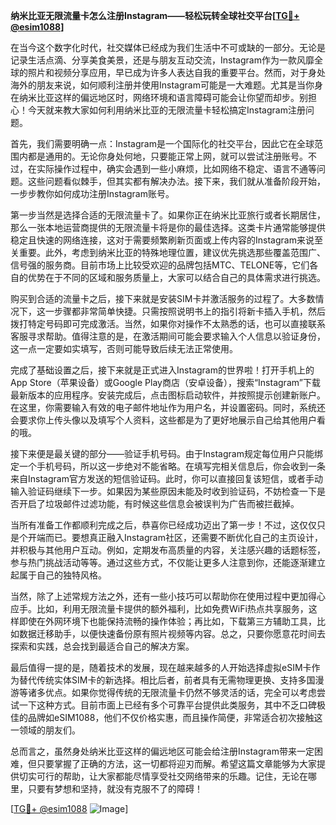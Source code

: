 **纳米比亚无限流量卡怎么注册Instagram——轻松玩转全球社交平台[[TG💪+ @esim1088](https://t.me/s/esim1088)]**

在当今这个数字化时代，社交媒体已经成为我们生活中不可或缺的一部分。无论是记录生活点滴、分享美食美景，还是与朋友互动交流，Instagram作为一款风靡全球的照片和视频分享应用，早已成为许多人表达自我的重要平台。然而，对于身处海外的朋友来说，如何顺利注册并使用Instagram可能是一大难题。尤其是当你身在纳米比亚这样的偏远地区时，网络环境和语言障碍可能会让你望而却步。别担心！今天就来教大家如何利用纳米比亚的无限流量卡轻松搞定Instagram注册问题。

首先，我们需要明确一点：Instagram是一个国际化的社交平台，因此它在全球范围内都是通用的。无论你身处何地，只要能正常上网，就可以尝试注册账号。不过，在实际操作过程中，确实会遇到一些小麻烦，比如网络不稳定、语言不通等问题。这些问题看似棘手，但其实都有解决办法。接下来，我们就从准备阶段开始，一步步教你如何成功注册Instagram账号。

第一步当然是选择合适的无限流量卡了。如果你正在纳米比亚旅行或者长期居住，那么一张本地运营商提供的无限流量卡将是你的最佳选择。这类卡片通常能够提供稳定且快速的网络连接，这对于需要频繁刷新页面或上传内容的Instagram来说至关重要。此外，考虑到纳米比亚的特殊地理位置，建议优先挑选那些覆盖范围广、信号强的服务商。目前市场上比较受欢迎的品牌包括MTC、TELONE等，它们各自的优势在于不同的区域和服务质量上，大家可以结合自己的具体需求进行挑选。

购买到合适的流量卡之后，接下来就是安装SIM卡并激活服务的过程了。大多数情况下，这一步骤都非常简单快捷。只需按照说明书上的指引将新卡插入手机，然后拨打特定号码即可完成激活。当然，如果你对操作不太熟悉的话，也可以直接联系客服寻求帮助。值得注意的是，在激活期间可能会要求输入个人信息以验证身份，这一点一定要如实填写，否则可能导致后续无法正常使用。

完成了基础设置之后，接下来就是正式进入Instagram的世界啦！打开手机上的App Store（苹果设备）或Google Play商店（安卓设备），搜索“Instagram”下载最新版本的应用程序。安装完成后，点击图标启动软件，并按照提示创建新账户。在这里，你需要输入有效的电子邮件地址作为用户名，并设置密码。同时，系统还会要求你上传头像以及填写个人资料，这些都是为了更好地展示自己给其他用户看的哦。

接下来便是最关键的部分——验证手机号码。由于Instagram规定每位用户只能绑定一个手机号码，所以这一步绝对不能省略。在填写完相关信息后，你会收到一条来自Instagram官方发送的短信验证码。此时，你可以直接回复该短信，或者手动输入验证码继续下一步。如果因为某些原因未能及时收到验证码，不妨检查一下是否开启了垃圾邮件过滤功能，有时候这些信息会被误判为广告而被拦截掉。

当所有准备工作都顺利完成之后，恭喜你已经成功迈出了第一步！不过，这仅仅只是个开端而已。要想真正融入Instagram社区，还需要不断优化自己的主页设计，并积极与其他用户互动。例如，定期发布高质量的内容，关注感兴趣的话题标签，参与热门挑战活动等等。通过这些方式，不仅能让更多人注意到你，还能逐渐建立起属于自己的独特风格。

当然，除了上述常规方法之外，还有一些小技巧可以帮助你在使用过程中更加得心应手。比如，利用无限流量卡提供的额外福利，比如免费WiFi热点共享服务，这样即使在外网环境下也能保持流畅的操作体验；再比如，下载第三方辅助工具，比如数据迁移助手，以便快速备份原有照片视频等内容。总之，只要你愿意花时间去探索和实践，总会找到最适合自己的解决方案。

最后值得一提的是，随着技术的发展，现在越来越多的人开始选择虚拟eSIM卡作为替代传统实体SIM卡的新选择。相比后者，前者具有无需物理更换、支持多国漫游等诸多优点。如果你觉得传统的无限流量卡仍然不够灵活的话，完全可以考虑尝试一下这种方式。目前市面上已经有多个可靠平台提供此类服务，其中不乏口碑极佳的品牌如eSIM1088，他们不仅价格实惠，而且操作简便，非常适合初次接触这一领域的朋友们。

总而言之，虽然身处纳米比亚这样的偏远地区可能会给注册Instagram带来一定困难，但只要掌握了正确的方法，这一切都将迎刃而解。希望这篇文章能够为大家提供切实可行的帮助，让大家都能尽情享受社交网络带来的乐趣。记住，无论在哪里，只要有梦想和坚持，就没有克服不了的障碍！

[[TG💪+ @esim1088](https://t.me/s/esim1088) ![Image](https://i.postimg.cc/4NQfJmqS/Snipaste-2025-05-13-00-14-12.png)]